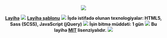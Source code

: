 <div align="center">
<img src="https://user-images.githubusercontent.com/73097560/115834477-dbab4500-a447-11eb-908a-139a6edaec5c.gif">
  
**[Layihə](https://isbendiyarovanezrin.github.io/TrafalgarLandingPage "Click me!🙂")**
<img src="https://user-images.githubusercontent.com/73097560/115834477-dbab4500-a447-11eb-908a-139a6edaec5c.gif">
**[Layihə şablonu](https://www.figma.com/proto/EWmzcVkd7qbP5Nf7iMvuqP/Trafalgar-Landing-Page?node-id=1%3A2&scaling=scale-down-width&page-id=0%3A1 "Click me!🙂")**
<img src="https://user-images.githubusercontent.com/73097560/115834477-dbab4500-a447-11eb-908a-139a6edaec5c.gif">
**İşdə istifadə olunan texnologiyalar: HTML5, Sass (SCSS), JavaScript (jQuery)**
<img src="https://user-images.githubusercontent.com/73097560/115834477-dbab4500-a447-11eb-908a-139a6edaec5c.gif">
**İşin bitmə müddəti: 1 gün**
<img src="https://user-images.githubusercontent.com/73097560/115834477-dbab4500-a447-11eb-908a-139a6edaec5c.gif">
**Bu layihə [MIT](https://github.com/isbendiyarovanezrin/TrafalgarLandingPage/blob/master/LICENSE "Click me!🧐") lisenziyalıdır.**
<img src="https://user-images.githubusercontent.com/73097560/115834477-dbab4500-a447-11eb-908a-139a6edaec5c.gif">
<div>
